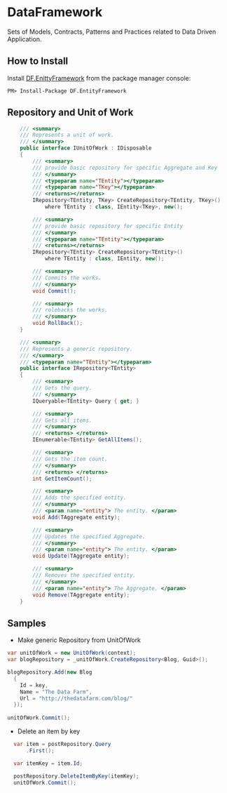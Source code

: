 DataFramework
=============
Sets of Models, Contracts, Patterns and Practices related to Data Driven Application.

How to Install 
---------------------------
Install [DF.EnittyFramework](https://www.nuget.org/packages/DF.EntityFramework/) from the package manager console:

    PM> Install-Package DF.EntityFramework

Repository and Unit of Work
---------------------------

```csharp
    /// <summary>
    /// Represents a unit of work.
    /// </summary>
    public interface IUnitOfWork : IDisposable
    {
        /// <summary>
        /// provide basic repository for specific Aggregate and Key
        /// </summary>
        /// <typeparam name="TEntity"></typeparam>
        /// <typeparam name="TKey"></typeparam>
        /// <returns></returns>
        IRepository<TEntity, TKey> CreateRepository<TEntity, TKey>()
            where TEntity : class, IEntity<TKey>, new();

        /// <summary>
        /// provide basic repository for specific Entity
        /// </summary>
        /// <typeparam name="TEntity"></typeparam>
        /// <returns></returns>
        IRepository<TEntity> CreateRepository<TEntity>()
            where TEntity : class, IEntity, new();

        /// <summary>
        /// Commits the works.
        /// </summary>
        void Commit();

        /// <summary>
        /// rolebacks the works.
        /// </summary>
        void RollBack();
    }
```
```csharp
    /// <summary>
    /// Represents a generic repository.
    /// </summary>
    /// <typeparam name="TEntity"></typeparam>
    public interface IRepository<TEntity>
    {
        /// <summary>
        /// Gets the query.
        /// </summary>
        IQueryable<TEntity> Query { get; }

        /// <summary>
        /// Gets all items.
        /// </summary>
        /// <returns> </returns>
        IEnumerable<TEntity> GetAllItems();

        /// <summary>
        /// Gets the item count.
        /// </summary>
        /// <returns> </returns>
        int GetItemCount();

        /// <summary>
        /// Adds the specified entity.
        /// </summary>
        /// <param name="entity"> The entity. </param>
        void Add(TAggregate entity);

        /// <summary>
        /// Updates the specified Aggregate.
        /// </summary>
        /// <param name="entity"> The entity. </param>
        void Update(TAggregate entity);

        /// <summary>
        /// Removes the specified entity.
        /// </summary>
        /// <param name="entity"> The Aggregate. </param>
        void Remove(TAggregate entity);
    }
```

Samples
------------------
* Make generic Repository from UnitOfWork
```csharp
var unitOfWork = new UnitOfWork(context);
var blogRepository = _unitOfWork.CreateRepository<Blog, Guid>();

blogRepository.Add(new Blog
  { 
    Id = key,
    Name = "The Data Farm",
    Url = "http://thedatafarm.com/blog/"
  });
  
unitOfWork.Commit();
```
* Delete an item by key
```csharp
  var item = postRepository.Query
      .First();

  var itemKey = item.Id;

  postRepository.DeleteItemByKey(itemKey);
  unitOfWork.Commit();
```
